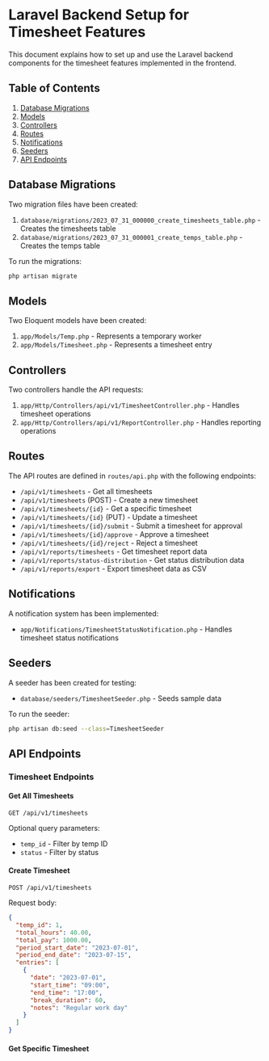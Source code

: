 # Laravel Backend Setup for Timesheet Features

This document explains how to set up and use the Laravel backend components for the timesheet features implemented in the frontend.

## Table of Contents
1. [Database Migrations](#database-migrations)
2. [Models](#models)
3. [Controllers](#controllers)
4. [Routes](#routes)
5. [Notifications](#notifications)
6. [Seeders](#seeders)
7. [API Endpoints](#api-endpoints)

## Database Migrations

Two migration files have been created:

1. `database/migrations/2023_07_31_000000_create_timesheets_table.php` - Creates the timesheets table
2. `database/migrations/2023_07_31_000001_create_temps_table.php` - Creates the temps table

To run the migrations:
```bash
php artisan migrate
```

## Models

Two Eloquent models have been created:

1. `app/Models/Temp.php` - Represents a temporary worker
2. `app/Models/Timesheet.php` - Represents a timesheet entry

## Controllers

Two controllers handle the API requests:

1. `app/Http/Controllers/api/v1/TimesheetController.php` - Handles timesheet operations
2. `app/Http/Controllers/api/v1/ReportController.php` - Handles reporting operations

## Routes

The API routes are defined in `routes/api.php` with the following endpoints:

- `/api/v1/timesheets` - Get all timesheets
- `/api/v1/timesheets` (POST) - Create a new timesheet
- `/api/v1/timesheets/{id}` - Get a specific timesheet
- `/api/v1/timesheets/{id}` (PUT) - Update a timesheet
- `/api/v1/timesheets/{id}/submit` - Submit a timesheet for approval
- `/api/v1/timesheets/{id}/approve` - Approve a timesheet
- `/api/v1/timesheets/{id}/reject` - Reject a timesheet
- `/api/v1/reports/timesheets` - Get timesheet report data
- `/api/v1/reports/status-distribution` - Get status distribution data
- `/api/v1/reports/export` - Export timesheet data as CSV

## Notifications

A notification system has been implemented:

- `app/Notifications/TimesheetStatusNotification.php` - Handles timesheet status notifications

## Seeders

A seeder has been created for testing:

- `database/seeders/TimesheetSeeder.php` - Seeds sample data

To run the seeder:
```bash
php artisan db:seed --class=TimesheetSeeder
```

## API Endpoints

### Timesheet Endpoints

#### Get All Timesheets
```
GET /api/v1/timesheets
```
Optional query parameters:
- `temp_id` - Filter by temp ID
- `status` - Filter by status

#### Create Timesheet
```
POST /api/v1/timesheets
```
Request body:
```json
{
  "temp_id": 1,
  "total_hours": 40.00,
  "total_pay": 1000.00,
  "period_start_date": "2023-07-01",
  "period_end_date": "2023-07-15",
  "entries": [
    {
      "date": "2023-07-01",
      "start_time": "09:00",
      "end_time": "17:00",
      "break_duration": 60,
      "notes": "Regular work day"
    }
  ]
}
```

#### Get Specific Timesheet